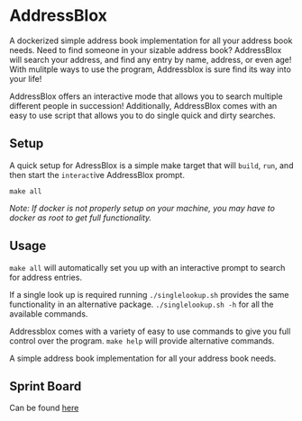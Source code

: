 # AddressBlox

A dockerized simple address book implementation for all your address book needs. Need to find someone in your sizable address book? AddressBlox will search your address, and find any entry by name, address, or even age! With mulitple ways to use the program, Addressblox is sure find its way into your life!

AddressBlox offers an interactive mode that allows you to search multiple different people in succession! Additionally, AddressBlox comes with an easy to use script that allows you to do single quick and dirty searches.

## Setup
A quick setup for AdressBlox is a simple make target that will `build`, `run`, and then start the `interact`ive AddressBlox prompt. 
```
make all
```
*Note: If docker is not properly setup on your machine, you may have to docker as root to get full functionality.*

## Usage
`make all` will automatically set you up with an interactive prompt to search for address entries.

If a single look up is required running `./singlelookup.sh` provides the same functionality in an alternative package.
`./singlelookup.sh -h` for all the available commands.

Addressblox comes with a variety of easy to use commands to give you full control over the program. `make help` will provide alternative commands.

A simple address book implementation for all your address book needs.

## Sprint Board
Can be found [here](https://docs.google.com/spreadsheets/d/1yak-cNcikx1f9nvNYInIvDK-7EJftMJWaT8gevyBo4k/edit?usp=sharing)
